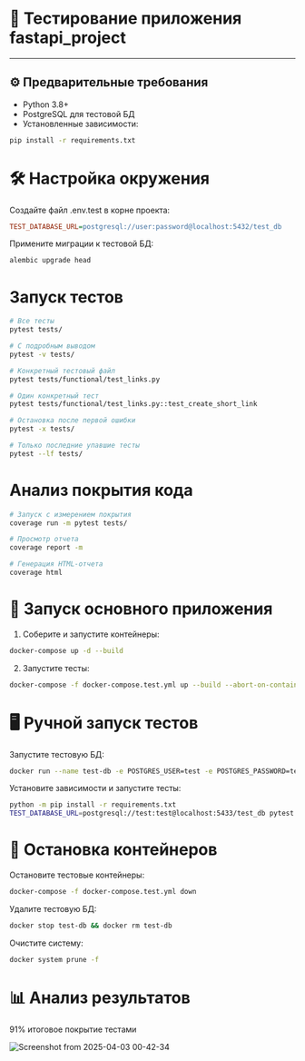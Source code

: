# 🧪 Тестирование приложения fastapi_project

---

## ⚙️ Предварительные требования

- Python 3.8+
- PostgreSQL для тестовой БД
- Установленные зависимости:

```bash
pip install -r requirements.txt
```

# 🛠️ Настройка окружения
Создайте файл .env.test в корне проекта:

```ini
TEST_DATABASE_URL=postgresql://user:password@localhost:5432/test_db
```

Примените миграции к тестовой БД:

```bash
alembic upgrade head
```

# Запуск тестов
```bash
# Все тесты
pytest tests/

# С подробным выводом
pytest -v tests/

# Конкретный тестовый файл
pytest tests/functional/test_links.py

# Один конкретный тест
pytest tests/functional/test_links.py::test_create_short_link

# Остановка после первой ошибки
pytest -x tests/

# Только последние упавшие тесты
pytest --lf tests/
```

# Анализ покрытия кода
```bash
# Запуск с измерением покрытия
coverage run -m pytest tests/

# Просмотр отчета
coverage report -m

# Генерация HTML-отчета
coverage html
```

# 🚀 Запуск основного приложения

1. Соберите и запустите контейнеры:
```bash
docker-compose up -d --build
```

2. Запустите тесты:

```bash
docker-compose -f docker-compose.test.yml up --build --abort-on-container-exit
```


# 🖥 Ручной запуск тестов
Запустите тестовую БД:

```bash
docker run --name test-db -e POSTGRES_USER=test -e POSTGRES_PASSWORD=test -e POSTGRES_DB=test_db -p 5433:5432 -d postgres:13
```

Установите зависимости и запустите тесты:

```bash
python -m pip install -r requirements.txt
TEST_DATABASE_URL=postgresql://test:test@localhost:5433/test_db pytest -v tests/
```

# 🛑 Остановка контейнеров
Остановите тестовые контейнеры:

```bash
docker-compose -f docker-compose.test.yml down
```

Удалите тестовую БД:

```bash
docker stop test-db && docker rm test-db
```

Очистите систему:

```bash
docker system prune -f
```


# 📊 Анализ результатов

91% итоговое покрытие тестами

![Screenshot from 2025-04-03 00-42-34](https://github.com/user-attachments/assets/1e3229fe-59e7-4f19-949b-dd377080e507)
